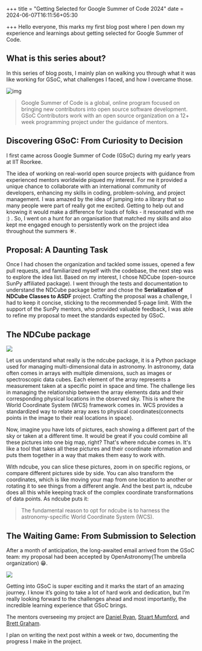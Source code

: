 +++
title = "Getting Selected for Google Summer of Code 2024"
date = 2024-06-07T16:11:56+05:30

+++
Hello everyone, this marks my first blog post where I pen down my experience and learnings about getting selected for Google Summer of Code.

## What is this series about?

In this series of blog posts, I mainly plan on walking you through what it was like working for GSoC, what challenges I faced, and how I overcame those.

![img](/images/GSoC_OA.png)

> Google Summer of Code is a global, online   program focused on bringing new contributors into open source software development. GSoC Contributors work with an open source organization on a 12+ week programming project under the guidance of mentors.

## Discovering GSoC: From Curiosity to Decision

I first came across Google Summer of Code (GSoC) during my early years at IIT Roorkee.

The idea of working on real-world open source projects with guidance from experienced mentors worldwide piqued my interest.
For me it provided a unique chance to collaborate with an international community of developers, enhancing my skills in coding, problem-solving, and project management. I was amazed by the idea of jumping into a library that so many people were part of really got me excited. Getting to help out and knowing it would make a difference for loads of folks - it resonated with me :) . So, I went on a hunt for an organisation that matched my skills and also kept me engaged enough to persistently work on the project idea throughout the summers ☀️.

## Proposal: A Daunting Task

Once I had chosen the organization and tackled some issues, opened a few pull requests, and familiarized myself with the codebase, the next step was to explore the idea list. Based on my interest, I chose NDCube (open-source SunPy affiliated package). I went through the tests and documentation to understand the NDCube package better and chose the **Serialization of NDCube Classes to ASDF** project. Crafting the proposal was a challenge, I had to keep it concise, sticking to the recommended 5-page limit.  With the support of the SunPy mentors, who provided valuable feedback, I was able to refine my proposal to meet the standards expected by GSoC.


## The NDCube package 

![](/images/ndcube.png)

Let us understand what really is the ndcube package, it is a Python package used for managing multi-dimensional data in astronomy. In astronomy, data often comes in arrays with multiple dimensions, such as images or spectroscopic data cubes. Each element of the array represents a measurement taken at a specific point in space and time. 
The challenge lies in managing the relationship between the array elements data and their corresponding physical locations in the observed sky. This is where the World Coordinate System (WCS) framework comes in. WCS provides a standardized way to relate array axes to physical coordinates(connects points in the image to their real locations in space).

Now, imagine you have lots of pictures, each showing a different part of the sky or taken at a different time. It would be great if you could combine all these pictures into one big map, right? That's where ndcube comes in. It's like a tool that takes all these pictures and their coordinate information and puts them together in a way that makes them easy to work with.

With ndcube, you can slice these pictures, zoom in on specific regions, or compare different pictures side by side. You can also transform the coordinates, which is like moving your map from one location to another or rotating it to see things from a different angle. And the best part is, ndcube does all this while keeping track of the complex coordinate transformations of data points. As ndcube puts it:
> The fundamental reason to opt for ndcube is to harness the astronomy-specific World Coordinate System (WCS).

## The Waiting Game: From Submission to Selection

After a month of anticipation, the long-awaited email arrived from the GSoC team: my proposal had been accepted by OpenAstronomy(The umbrella organization) 😁.

![](/images/Acceptance.png)

Getting into GSoC is super exciting and it marks the start of an amazing journey. I know it’s going to take a lot of hard work and dedication, but I’m really looking forward to the challenges ahead and most importantly, the incredible learning experience that GSoC brings.

The mentors overseeing my project are [Daniel Ryan](https://github.com/DanRyanIrish), [Stuart Mumford](https://github.com/cadair), and [Brett Graham](https://github.com/braingram).

I plan on writing the next post within a week or two, documenting the progress I make in the project.